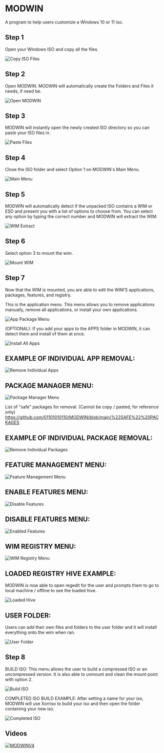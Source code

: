 
# MODWIN

A program to help users customize a Windows 10 or 11 iso.



## Step 1
 Open your Windows ISO and copy all the files.

![Copy ISO Files](https://github.com/01101010110/MODWIN/blob/main/PICTURE_INSTRUCTIONS/1%20-%20COPY%20ISO%20FILES.png?raw=true)


## Step 2
Open MODWIN. MODWIN will automatically create the Folders and Files it needs, if need be.

![Open MODWIN](https://github.com/01101010110/MODWIN/blob/main/PICTURE_INSTRUCTIONS/2%20-%20OPEN%20MODWIN.png?raw=true)

## Step 3
MODWIN will instantly open the newly created ISO directory so you can paste your ISO files in.

![Paste Files](https://github.com/01101010110/MODWIN/blob/main/PICTURE_INSTRUCTIONS/3%20-%20PASTE%20FILES.png?raw=true)

## Step 4
Close the ISO folder and select Option 1 on MODWIN's Main Menu.

![Main Menu](https://github.com/01101010110/MODWIN/blob/main/PICTURE_INSTRUCTIONS/4-MAINMENU.png?raw=true)
## Step 5
MODWIN will automatically detect if the unpacked ISO contains a WIM or ESD and present you with a list of options to choose from. You can select any option by typing the correct number and MODWIN will extract the WIM.

![WIM Extract](https://github.com/01101010110/MODWIN/blob/main/PICTURE_INSTRUCTIONS/5-%20WIM%20EXTRACT.png?raw=true)
## Step 6

Select option 3 to mount the wim.

![Mount WIM](https://github.com/01101010110/MODWIN/blob/main/PICTURE_INSTRUCTIONS/6%20-%20MOUNT%20WIM.png?raw=true)
## Step 7
Now that the WIM is mounted, you are able to edit the WIM’S applications, packages, features, and registry.

This is the application menu. This menu allows you to remove applications manually, remove all applications, or install your own applications.

![App Package Menu](https://github.com/01101010110/MODWIN/blob/main/PICTURE_INSTRUCTIONS/7%20-%20APP%20PACKAGE%20MENU.png?raw=true)

(OPTIONAL): If you add your apps to the APPS folder in MODWIN, it can detect them and install of them at once.

![Install All Apps](https://github.com/01101010110/MODWIN/blob/main/PICTURE_INSTRUCTIONS/8%20-%20INSTALL%20ALL%20APPS.png?raw=true)

## EXAMPLE OF INDIVIDUAL APP REMOVAL:

![Remove Individual Apps](https://github.com/01101010110/MODWIN/blob/main/PICTURE_INSTRUCTIONS/9%20-%20REMOVE%20INDIVIDUAL%20APPS.png?raw=true)

## PACKAGE MANAGER MENU:
![Package Manager Menu](https://github.com/01101010110/MODWIN/blob/main/PICTURE_INSTRUCTIONS/10.1%20-%20PACKAGE%20MANAGER%20MENU.png?raw=true)

List of "safe" packages for removal. (Cannot be copy / pasted, for reference only)
https://github.com/01101010110/MODWIN/blob/main/%22SAFE%22%20PACKAGES

## EXAMPLE OF INDIVIDUAL PACKAGE REMOVAL:

![Remove Individual Packages](https://github.com/01101010110/MODWIN/blob/main/PICTURE_INSTRUCTIONS/11%20-%20REMOVE%20INDIVIDUAL%20PACKAGES.png?raw=true)

## FEATURE MANAGEMENT MENU:

![Feature Management Menu](https://github.com/01101010110/MODWIN/blob/main/PICTURE_INSTRUCTIONS/12-.FEATURE%20MANAGEMENT%20MENU.png?raw=true)

## ENABLE FEATURES MENU:

![Disable Features](https://github.com/01101010110/MODWIN/blob/main/PICTURE_INSTRUCTIONS/13%20-%20DISABLE%20FEATURES.png?raw=true)

## DISABLE FEATURES MENU:

![Enabled Features](https://github.com/01101010110/MODWIN/blob/main/PICTURE_INSTRUCTIONS/14%20ENABLED%20FEATURES.png?raw=true)

## WIM REGISTRY MENU:

![WIM Registry Menu](https://github.com/01101010110/MODWIN/blob/main/PICTURE_INSTRUCTIONS/15%20-%20WIM%20REGISTRY%20MENU.png?raw=true)

## LOADED REGISTRY HIVE EXAMPLE: 
MODWIN is now able to open regedit for the user and prompts them to go to local machine / offline to see the loaded hive.

![Loaded Hive](https://github.com/01101010110/MODWIN/blob/main/PICTURE_INSTRUCTIONS/16%20-%20LOADED%20HIVE.png?raw=true)

## USER FOLDER: 
Users can add their own files and folders to the user folder and it will install everything onto the wim when ran.

![User Folder](https://github.com/01101010110/MODWIN/blob/main/PICTURE_INSTRUCTIONS/17%20-%20USER%20FOLDER.png?raw=true)
## Step 8
BUILD ISO: This menu allows the user to build a compressed ISO or an uncompressed version. It is also able to unmount and clean the mount point with option 2.

![Build ISO](https://github.com/01101010110/MODWIN/blob/main/PICTURE_INSTRUCTIONS/18%20-%20BUILD%20ISO.png?raw=true)

COMPLETED ISO BUILD EXAMPLE: After setting a name for your iso, MODWIN will use Xorriso to build your iso and then open the folder containing your new iso.

![Completed ISO](https://github.com/01101010110/MODWIN/blob/main/PICTURE_INSTRUCTIONS/19%20-%20COMPLETED%20ISO.png?raw=true)

## Videos
[![MODWINV4](http://img.youtube.com/vi/iPEAdEH6n50/0.jpg)](http://www.youtube.com/watch?v=iPEAdEH6n50 "MODWINV4")

